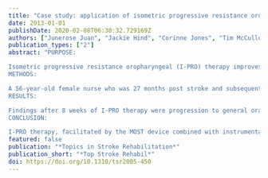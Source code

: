 ```yaml
---
title: "Case study: application of isometric progressive resistance oropharyngeal therapy using the Madison Oral Strengthening Therapeutic device"
date: 2013-01-01
publishDate: 2020-02-08T06:30:32.729169Z
authors: ["Junerose Juan", "Jackie Hind", "Corinne Jones", "Tim McCulloch", "Ronald Gangnon", "JoAnne Robbins"]
publication_types: ["2"]
abstract: "PURPOSE:

Isometric progressive resistance oropharyngeal (I-PRO) therapy improves swallowing function; however, current devices utilize a single sensor that provides limited information or are prohibitively expensive. This single-subject study presents results of I-PRO therapy, detraining, and maintenance using the 5-sensor Madison Oral Strengthening Therapeutic (MOST) device combined with upper esophageal sphincter (UES) dilatation.
METHODS:

A 56-year-old female nurse who was 27 months post stroke and subsequent to traditional behavioral interventions and UES dilatations presented limited to gastrostomy tube intake only and expectorating all saliva. She completed 8 weeks of I-PRO therapy, 5 weeks of detraining, and 9 weeks of I-PRO maintenance (reduced frequency) followed by a third UES dilatation post intervention. Data included diet inventory, lingual pressures (MOST), lingual volume (magnetic resonance imaging), postswallow residue (videofluoroscopy), UES and pharyngeal pressures (high-resolution manometry), and quality of life (QOL).
RESULTS:

Findings after 8 weeks of I-PRO therapy were progression to general oral diet, 15 lb weight gain, increased isometric pressures (Δ ≯16 kPa) with transference to swallowing pressures, increased lingual volume (8.3%), reduced pharyngeal wall residue (P = .03), increased pharyngeal pressures (Δ ≯ 43 mm Hg) and increased UES opening (nadir) pressures (Δ ≯ 9 mm Hg) with improved temporopressure coordination across the pharynx, and improved QOL. After detraining, decreased isometric pressures and reduced UES opening were noted. After I-PRO maintenance, isometric anterior lingual pressures returned to levels noted after the 8 weeks of intervention.
CONCLUSION:

I-PRO therapy, facilitated by the MOST device combined with instrumental UES dilatation, improved swallow safety, increased oropharyngeal intake, and facilitated UES opening while enriching QOL."
featured: false
publication: "*Topics in Stroke Rehabilitation*"
publication_short: "*Top Stroke Rehabil*"
doi: https://doi.org/10.1310/tsr2005-450
---
```



